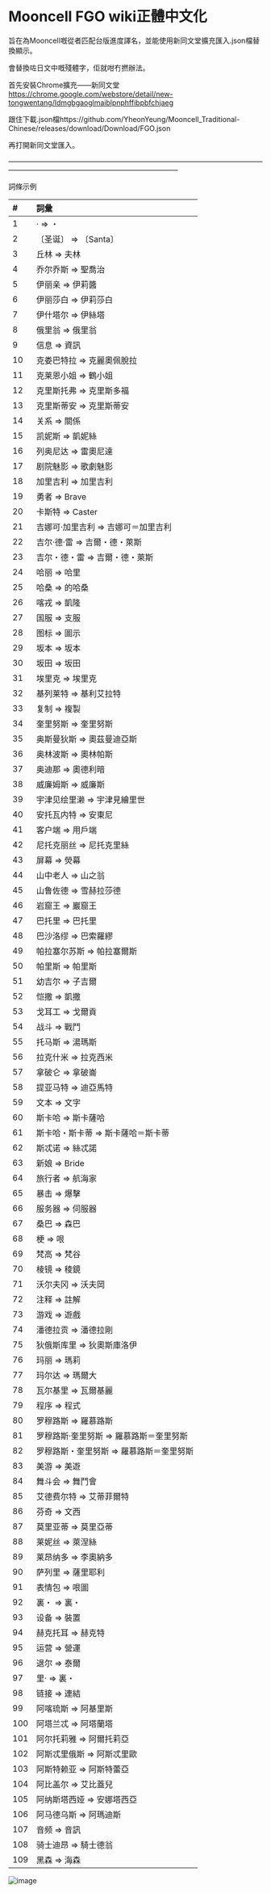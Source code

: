 # Mooncell FGO wiki正體中文化
旨在為Mooncell嘅從者匹配台版進度譯名，並能使用新同文堂擴充匯入.json檔替換顯示。

會替換咗日文中嘅殘體字，佢就咁冇撚辦法。

首先安裝Chrome擴充——新同文堂
https://chrome.google.com/webstore/detail/new-tongwentang/ldmgbgaoglmaiblpnphffibpbfchjaeg

跟住下載.json檔https://github.com/YheonYeung/Mooncell_Traditional-Chinese/releases/download/Download/FGO.json

再打開新同文堂匯入。

————————————————————————————————————————————————————————————

詞條示例

|#|詞彙|
|:----|:----|
|1|· => ・|
|2|〔圣诞〕 => 〔Santa〕|
|3|丘林 => 夫林|
|4|乔尔乔斯 => 聖喬治|
|5|伊丽亲 => 伊莉醬|
|6|伊丽莎白 => 伊莉莎白|
|7|伊什塔尔 => 伊絲塔|
|8|俄里翁 => 俄里翁|
|9|信息 => 資訊|
|10|克娄巴特拉 => 克麗奧佩脫拉|
|11|克莱恩小姐 => 鶴小姐|
|12|克里斯托弗 => 克里斯多福|
|13|克里斯蒂安 => 克里斯蒂安|
|14|关系 => 關係|
|15|凯妮斯 => 凱妮絲|
|16|列奥尼达 => 雷奧尼達|
|17|剧院魅影 => 歌劇魅影|
|18|加里吉利 => 加里吉利|
|19|勇者 => Brave|
|20|卡斯特 => Caster|
|21|吉娜可·加里吉利 => 吉娜可＝加里吉利|
|22|吉尔·德·雷 => 吉爾・德・萊斯|
|23|吉尔・德・雷 => 吉爾・德・萊斯|
|24|哈丽 => 哈里|
|25|哈桑 => 的哈桑|
|26|喀戎 => 凱隆|
|27|国服 => 支服|
|28|图标 => 圖示|
|29|坂本 => 坂本|
|30|坂田 => 坂田|
|31|埃里克 => 埃里克|
|32|基列莱特 => 基利艾拉特|
|33|复制 => 複製|
|34|奎里努斯 => 奎里努斯|
|35|奥斯曼狄斯 => 奧茲曼迪亞斯|
|36|奥林波斯 => 奧林帕斯|
|37|奥迪那 => 奧德利暗|
|38|威廉姆斯 => 威廉斯|
|39|宇津见绘里濑 => 宇津見繪里世|
|40|安托瓦内特 => 安東尼|
|41|客户端 => 用戶端|
|42|尼托克丽丝 => 尼托克里絲|
|43|屏幕 => 熒幕|
|44|山中老人 => 山之翁|
|45|山鲁佐德 => 雪赫拉莎德|
|46|岩窟王 => 巖窟王|
|47|巴托里 => 巴托里|
|48|巴沙洛缪 => 巴索羅繆|
|49|帕拉塞尔苏斯 => 帕拉塞爾斯|
|50|帕里斯 => 帕里斯|
|51|幼吉尔 => 子吉爾|
|52|恺撒 => 凱撒|
|53|戈耳工 => 戈爾貢|
|54|战斗 => 戰鬥|
|55|托马斯 => 湯瑪斯|
|56|拉克什米 => 拉克西米|
|57|拿破仑 => 拿破崙|
|58|提亚马特 => 迪亞馬特|
|59|文本 => 文字|
|60|斯卡哈 => 斯卡薩哈|
|61|斯卡哈・斯卡蒂 => 斯卡薩哈＝斯卡蒂|
|62|斯忒诺 => 絲忒諾|
|63|新娘 => Bride|
|64|旅行者 => 航海家|
|65|暴击 => 爆擊|
|66|服务器 => 伺服器|
|67|桑巴 => 森巴|
|68|梗 => 哏|
|69|梵高 => 梵谷|
|70|棱镜 => 稜鏡|
|71|沃尔夫冈 => 沃夫岡|
|72|注释 => 註解|
|73|游戏 => 遊戲|
|74|潘德拉贡 => 潘德拉剛|
|75|狄俄斯库里 => 狄奧斯庫洛伊|
|76|玛丽 => 瑪莉|
|77|玛尔达 => 瑪爾大|
|78|瓦尔基里 => 瓦爾基麗|
|79|程序 => 程式|
|80|罗穆路斯 => 羅慕路斯|
|81|罗穆路斯·奎里努斯 => 羅慕路斯＝奎里努斯|
|82|罗穆路斯・奎里努斯 => 羅慕路斯＝奎里努斯|
|83|美游 => 美遊|
|84|舞斗会 => 舞鬥會|
|85|艾德费尔特 => 艾蒂菲爾特|
|86|芬奇 => 文西|
|87|莫里亚蒂 => 莫里亞蒂|
|88|莱妮丝 => 萊涅絲|
|89|莱昂纳多 => 李奧納多|
|90|萨列里 => 薩里耶利|
|91|表情包 => 哏圖|
|92|裏・ => 裏・|
|93|设备 => 裝置|
|94|赫克托耳 => 赫克特|
|95|运营 => 營運|
|96|退尔 => 泰爾|
|97|里· => 裏・|
|98|链接 => 連結|
|99|阿喀琉斯 => 阿基里斯|
|100|阿塔兰忒 => 阿塔蘭塔|
|101|阿尔托莉雅 => 阿爾托莉亞|
|102|阿斯忒里俄斯 => 阿斯忒里歐|
|103|阿斯特赖亚 => 阿斯特蕾亞|
|104|阿比盖尔 => 艾比蓋兒|
|105|阿纳斯塔西娅 => 安娜塔西亞|
|106|阿马德乌斯 => 阿瑪迪斯|
|107|音频 => 音訊|
|108|骑士迪昂 => 騎士德翁|
|109|黑森 => 海森|

![image](https://user-images.githubusercontent.com/63342274/197173295-c3d1025e-8439-475f-bb92-600e0bfa2d58.png)
